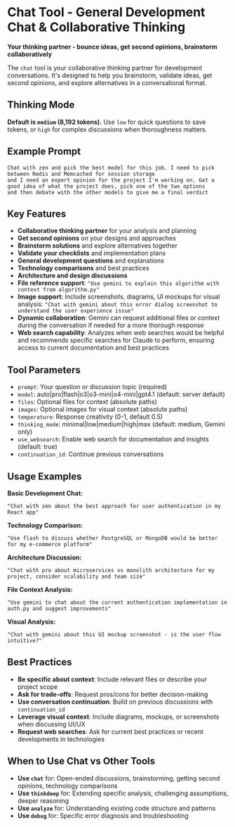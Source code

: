 # Chat Tool - General Development Chat & Collaborative Thinking

**Your thinking partner - bounce ideas, get second opinions, brainstorm collaboratively**

The `chat` tool is your collaborative thinking partner for development conversations. It's designed to help you brainstorm, validate ideas, get second opinions, and explore alternatives in a conversational format.

## Thinking Mode

**Default is `medium` (8,192 tokens).** Use `low` for quick questions to save tokens, or `high` for complex discussions when thoroughness matters.

## Example Prompt

```
Chat with zen and pick the best model for this job. I need to pick between Redis and Memcached for session storage 
and I need an expert opinion for the project I'm working on. Get a good idea of what the project does, pick one of the two options
and then debate with the other models to give me a final verdict
```

## Key Features

- **Collaborative thinking partner** for your analysis and planning
- **Get second opinions** on your designs and approaches
- **Brainstorm solutions** and explore alternatives together
- **Validate your checklists** and implementation plans
- **General development questions** and explanations
- **Technology comparisons** and best practices
- **Architecture and design discussions**
- **File reference support**: `"Use gemini to explain this algorithm with context from algorithm.py"`
- **Image support**: Include screenshots, diagrams, UI mockups for visual analysis: `"Chat with gemini about this error dialog screenshot to understand the user experience issue"`
- **Dynamic collaboration**: Gemini can request additional files or context during the conversation if needed for a more thorough response
- **Web search capability**: Analyzes when web searches would be helpful and recommends specific searches for Claude to perform, ensuring access to current documentation and best practices

## Tool Parameters

- `prompt`: Your question or discussion topic (required)
- `model`: auto|pro|flash|o3|o3-mini|o4-mini|gpt4.1 (default: server default)
- `files`: Optional files for context (absolute paths)
- `images`: Optional images for visual context (absolute paths)
- `temperature`: Response creativity (0-1, default 0.5)
- `thinking_mode`: minimal|low|medium|high|max (default: medium, Gemini only)
- `use_websearch`: Enable web search for documentation and insights (default: true)
- `continuation_id`: Continue previous conversations

## Usage Examples

**Basic Development Chat:**
```
"Chat with zen about the best approach for user authentication in my React app"
```

**Technology Comparison:**
```
"Use flash to discuss whether PostgreSQL or MongoDB would be better for my e-commerce platform"
```

**Architecture Discussion:**
```
"Chat with pro about microservices vs monolith architecture for my project, consider scalability and team size"
```

**File Context Analysis:**
```
"Use gemini to chat about the current authentication implementation in auth.py and suggest improvements"
```

**Visual Analysis:**
```
"Chat with gemini about this UI mockup screenshot - is the user flow intuitive?"
```

## Best Practices

- **Be specific about context**: Include relevant files or describe your project scope
- **Ask for trade-offs**: Request pros/cons for better decision-making
- **Use conversation continuation**: Build on previous discussions with `continuation_id`
- **Leverage visual context**: Include diagrams, mockups, or screenshots when discussing UI/UX
- **Request web searches**: Ask for current best practices or recent developments in technologies

## When to Use Chat vs Other Tools

- **Use `chat`** for: Open-ended discussions, brainstorming, getting second opinions, technology comparisons
- **Use `thinkdeep`** for: Extending specific analysis, challenging assumptions, deeper reasoning
- **Use `analyze`** for: Understanding existing code structure and patterns
- **Use `debug`** for: Specific error diagnosis and troubleshooting